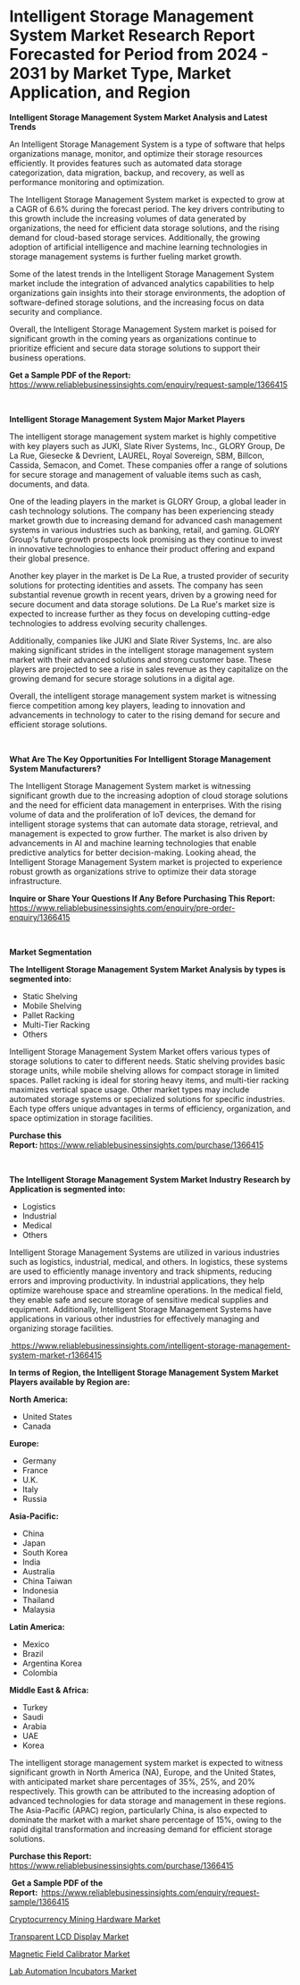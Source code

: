 <p><h1>Intelligent Storage Management System Market Research Report Forecasted for Period from 2024 -  2031 by Market Type, Market Application, and Region</h1></p><p><strong>Intelligent Storage Management System Market Analysis and Latest Trends</strong></p>
<p><p>An Intelligent Storage Management System is a type of software that helps organizations manage, monitor, and optimize their storage resources efficiently. It provides features such as automated data storage categorization, data migration, backup, and recovery, as well as performance monitoring and optimization.</p><p>The Intelligent Storage Management System market is expected to grow at a CAGR of 6.6% during the forecast period. The key drivers contributing to this growth include the increasing volumes of data generated by organizations, the need for efficient data storage solutions, and the rising demand for cloud-based storage services. Additionally, the growing adoption of artificial intelligence and machine learning technologies in storage management systems is further fueling market growth.</p><p>Some of the latest trends in the Intelligent Storage Management System market include the integration of advanced analytics capabilities to help organizations gain insights into their storage environments, the adoption of software-defined storage solutions, and the increasing focus on data security and compliance.</p><p>Overall, the Intelligent Storage Management System market is poised for significant growth in the coming years as organizations continue to prioritize efficient and secure data storage solutions to support their business operations.</p></p>
<p><strong>Get a Sample PDF of the Report:&nbsp;</strong> <a href="https://www.reliablebusinessinsights.com/enquiry/request-sample/1366415">https://www.reliablebusinessinsights.com/enquiry/request-sample/1366415</a></p>
<p>&nbsp;</p>
<p><strong>Intelligent Storage Management System Major Market Players</strong></p>
<p><p>The intelligent storage management system market is highly competitive with key players such as JUKI, Slate River Systems, Inc., GLORY Group, De La Rue, Giesecke & Devrient, LAUREL, Royal Sovereign, SBM, Billcon, Cassida, Semacon, and Comet. These companies offer a range of solutions for secure storage and management of valuable items such as cash, documents, and data.</p><p>One of the leading players in the market is GLORY Group, a global leader in cash technology solutions. The company has been experiencing steady market growth due to increasing demand for advanced cash management systems in various industries such as banking, retail, and gaming. GLORY Group's future growth prospects look promising as they continue to invest in innovative technologies to enhance their product offering and expand their global presence.</p><p>Another key player in the market is De La Rue, a trusted provider of security solutions for protecting identities and assets. The company has seen substantial revenue growth in recent years, driven by a growing need for secure document and data storage solutions. De La Rue's market size is expected to increase further as they focus on developing cutting-edge technologies to address evolving security challenges.</p><p>Additionally, companies like JUKI and Slate River Systems, Inc. are also making significant strides in the intelligent storage management system market with their advanced solutions and strong customer base. These players are projected to see a rise in sales revenue as they capitalize on the growing demand for secure storage solutions in a digital age.</p><p>Overall, the intelligent storage management system market is witnessing fierce competition among key players, leading to innovation and advancements in technology to cater to the rising demand for secure and efficient storage solutions.</p></p>
<p>&nbsp;</p>
<p><strong>What Are The Key Opportunities For Intelligent Storage Management System Manufacturers?</strong></p>
<p><p>The Intelligent Storage Management System market is witnessing significant growth due to the increasing adoption of cloud storage solutions and the need for efficient data management in enterprises. With the rising volume of data and the proliferation of IoT devices, the demand for intelligent storage systems that can automate data storage, retrieval, and management is expected to grow further. The market is also driven by advancements in AI and machine learning technologies that enable predictive analytics for better decision-making. Looking ahead, the Intelligent Storage Management System market is projected to experience robust growth as organizations strive to optimize their data storage infrastructure.</p></p>
<p><strong>Inquire or Share Your Questions If Any Before Purchasing This Report:</strong> <a href="https://www.reliablebusinessinsights.com/enquiry/pre-order-enquiry/1366415">https://www.reliablebusinessinsights.com/enquiry/pre-order-enquiry/1366415</a></p>
<p>&nbsp;</p>
<p><strong>Market Segmentation</strong></p>
<p><strong>The Intelligent Storage Management System Market Analysis by types is segmented into:</strong></p>
<p><ul><li>Static Shelving</li><li>Mobile Shelving</li><li>Pallet Racking</li><li>Multi-Tier Racking</li><li>Others</li></ul></p>
<p><p>Intelligent Storage Management System Market offers various types of storage solutions to cater to different needs. Static shelving provides basic storage units, while mobile shelving allows for compact storage in limited spaces. Pallet racking is ideal for storing heavy items, and multi-tier racking maximizes vertical space usage. Other market types may include automated storage systems or specialized solutions for specific industries. Each type offers unique advantages in terms of efficiency, organization, and space optimization in storage facilities.</p></p>
<p><strong>Purchase this Report:&nbsp;</strong><a href="https://www.reliablebusinessinsights.com/purchase/1366415">https://www.reliablebusinessinsights.com/purchase/1366415</a></p>
<p>&nbsp;</p>
<p><strong>The Intelligent Storage Management System Market Industry Research by Application is segmented into:</strong></p>
<p><ul><li>Logistics</li><li>Industrial</li><li>Medical</li><li>Others</li></ul></p>
<p><p>Intelligent Storage Management Systems are utilized in various industries such as logistics, industrial, medical, and others. In logistics, these systems are used to efficiently manage inventory and track shipments, reducing errors and improving productivity. In industrial applications, they help optimize warehouse space and streamline operations. In the medical field, they enable safe and secure storage of sensitive medical supplies and equipment. Additionally, Intelligent Storage Management Systems have applications in various other industries for effectively managing and organizing storage facilities.</p></p>
<p><a href="https://www.reliablebusinessinsights.com/intelligent-storage-management-system-market-r1366415">&nbsp;https://www.reliablebusinessinsights.com/intelligent-storage-management-system-market-r1366415</a></p>
<p><strong>In terms of Region, the Intelligent Storage Management System Market Players available by Region are:</strong></p>
<p>
    <p> <strong> North America: </strong>
        <ul>
            <li>United States</li>
            <li>Canada</li>
        </ul>
        </p> 
    <p> <strong> Europe: </strong>
        <ul>
            <li>Germany</li>
            <li>France</li>
            <li>U.K.</li>
            <li>Italy</li>
            <li>Russia</li>
        </ul>
        </p> 
    <p> <strong> Asia-Pacific: </strong>
        <ul>
            <li>China</li>
            <li>Japan</li>
            <li>South Korea</li>
            <li>India</li>
            <li>Australia</li>
            <li>China Taiwan</li>
            <li>Indonesia</li>
            <li>Thailand</li>
            <li>Malaysia</li>
        </ul>
        </p> 
    <p> <strong> Latin America: </strong>
        <ul>
            <li>Mexico</li>
            <li>Brazil</li>
            <li>Argentina Korea</li>
            <li>Colombia</li>
        </ul>
        </p> 
    <p> <strong> Middle East & Africa: </strong>
        <ul>
            <li>Turkey</li>
            <li>Saudi</li>
            <li>Arabia</li>
            <li>UAE</li>
            <li>Korea</li>
        </ul>
    </p>
    </p>
<p><p>The intelligent storage management system market is expected to witness significant growth in North America (NA), Europe, and the United States, with anticipated market share percentages of 35%, 25%, and 20% respectively. This growth can be attributed to the increasing adoption of advanced technologies for data storage and management in these regions. The Asia-Pacific (APAC) region, particularly China, is also expected to dominate the market with a market share percentage of 15%, owing to the rapid digital transformation and increasing demand for efficient storage solutions.</p></p>
<p><strong>Purchase this Report: </strong><a href="https://www.reliablebusinessinsights.com/purchase/1366415">https://www.reliablebusinessinsights.com/purchase/1366415</a></p>
<p>&nbsp;<strong>Get a Sample PDF of the Report:&nbsp;&nbsp;</strong><a href="https://www.reliablebusinessinsights.com/enquiry/request-sample/1366415">https://www.reliablebusinessinsights.com/enquiry/request-sample/1366415</a></p>
<p><strong></strong></p>
<p><p><a href="https://www.linkedin.com/pulse/insights-cryptocurrency-mining-hardware-industry-market-xtk1c">Cryptocurrency Mining Hardware Market</a></p><p><a href="https://www.linkedin.com/pulse/transparent-lcd-display-market-emerging-trends-future-prospects-3ybac">Transparent LCD Display Market</a></p><p><a href="https://github.com/isharif044/Market-Research-Report-List-1/blob/main/magnetic-field-calibrator-market.md">Magnetic Field Calibrator Market</a></p><p><a href="https://github.com/fauzi1101fauzi/Market-Research-Report-List-1/blob/main/lab-automation-incubators-market.md">Lab Automation Incubators Market</a></p></p>